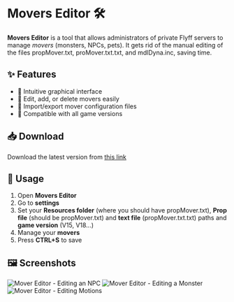 # Movers Editor 🛠️  

**Movers Editor** is a tool that allows administrators of private Flyff servers to manage *movers* (monsters, NPCs, pets). It gets rid of the manual editing of the files propMover.txt, proMover.txt.txt, and mdlDyna.inc, saving time.

## ✨ Features  
- 🎨 Intuitive graphical interface  
- 📂 Edit, add, or delete movers easily  
- 🔄 Import/export mover configuration files
- 🔧 Compatible with all game versions

## 📥 Download
Download the latest version from [this link](https://tinyurl.com/eToolsMoversEditor)

## 🚀 Usage  
1. Open **Movers Editor**  
2. Go to **settings**
3. Set your **Resources folder** (where you should have propMover.txt), **Prop file** (should be propMover.txt) and **text file** (propMover.txt.txt) paths and **game version** (V15, V18...)
4. Manage your **movers**
5. Press **CTRL+S** to save

## 🖼 Screenshots  
![Mover Editor - Editing an NPC](https://github.com/user-attachments/assets/35c48d89-2c7e-4d14-88eb-09b73a7cff99)
![Mover Editor - Editing a Monster](https://github.com/user-attachments/assets/08382561-f4a9-4712-905f-0a34eee38338)
![Mover Editor - Editing Motions](https://github.com/user-attachments/assets/9da3fe9e-8bd6-4c53-9c81-5182ea810568)

